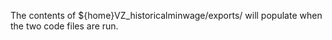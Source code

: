 The contents of ${home}VZ_historicalminwage/exports/ will populate when the two code files are run.
